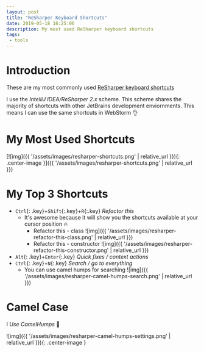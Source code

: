 ```yaml
---
layout: post
title: "ReSharper Keyboard Shortcuts"
date: 2019-05-18 16:25:06
description: My most used ReSharper keyboard shortcuts
tags: 
 - tools
---
```


# Introduction

These are my most commonly used [ReSharper keyboard shortcuts](https://www.jetbrains.com/resharper/docs/ReSharper_DefaultKeymap_IDEAscheme.pdf)

I use the _IntelliJ IDEA/ReSharper 2.x_ scheme. This scheme shares the majority of shortcuts with other JetBrains development enviornments. This means I can use the same shortcuts in WebStorm 👌  

# My Most Used Shortcuts

[![img]({{ '/assets/images/resharper-shortcuts.png' | relative_url }}){: .center-image }]({{ '/assets/images/resharper-shortcuts.png' | relative_url }})

# My Top 3 Shortcuts

* `Ctrl`{: .key}+`Shift`{:.key}+`R`{:.key} *Refactor this*
  * It's awesome because it will show you the shortcuts available at your cursor position 🔥
    * Refactor this - class ![img]({{ '/assets/images/resharper-refactor-this-class.png' | relative_url }}) 
    * Refactor this - constructor ![img]({{ '/assets/images/resharper-refactor-this-constructor.png' | relative_url }})
* `Alt`{: .key}+`Enter`{:.key} *Quick fixes / context actions*
* `Ctrl`{: .key}+`N`{:.key} *Search / go to everything*
  * You can use camel humps for searching ![img]({{ '/assets/images/resharper-camel-humps-search.png' | relative_url }})

# Camel Case

I _Use CamelHumps_ 🐫  

![img]({{ '/assets/images/resharper-camel-humps-settings.png' | relative_url }}){: .center-image }
